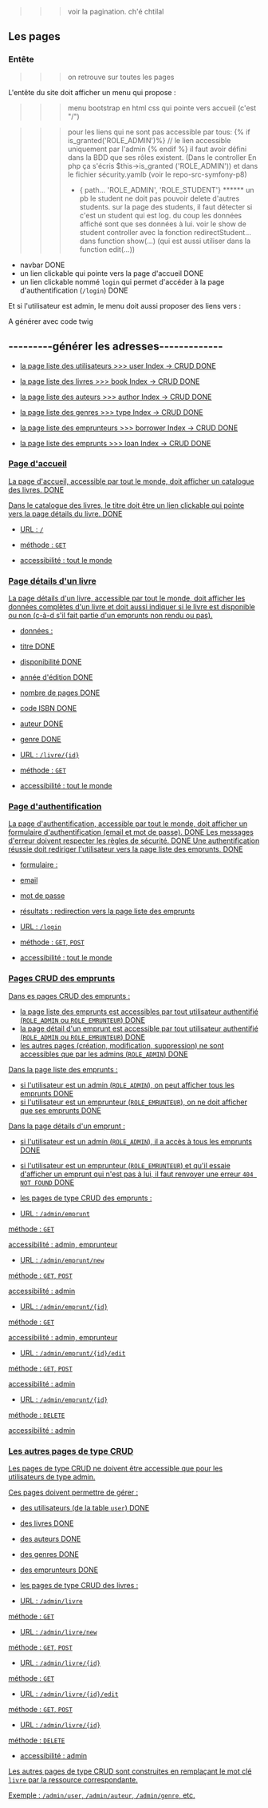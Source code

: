 >>> voir la pagination.
ch'é chtilal

## Les pages



### Entête
>>> on retrouve sur toutes les pages


L'entête du site doit afficher un menu qui propose :
>>> menu bootstrap en html css qui pointe vers accueil (c'est "/")

>>> pour les liens qui ne sont pas accessible par tous:
{% if is_granted('ROLE_ADMIN')%}
    // le lien accessible uniquement par l'admin
{% endif %}
il faut avoir défini dans la BDD que ses rôles existent.
(Dans le controller En php ça s'écris $this->is_granted ('ROLE_ADMIN'))
et dans le fichier sécurity.yamlb (voir le repo-src-symfony-p8)
>>> - { path... 'ROLE_ADMIN', 'ROLE_STUDENT'}
****** un pb le student ne doit pas pouvoir delete d'autres students.
sur la page des students, il faut détecter si c'est un student qui est log. du coup les données affiché sont que ses données à lui. 
voir le show de student controller avec la fonction redirectStudent... dans function show(...)
(qui est aussi utiliser dans la function edit(...))



  - navbar
  DONE
  - un lien clickable qui pointe vers la page d'accueil
  DONE
  - un lien clickable nommé `login` qui permet d'accéder à la page d'authentification (`/login`)
  DONE


Et si l'utilisateur est admin, le menu doit aussi proposer des liens vers :

A générer avec code twig

---------générer les adresses-------------
<a href="{{ path('book_index')}}">
----------------------

- la page liste des utilisateurs    >>> user Index -> CRUD DONE

- la page liste des livres          >>> book Index -> CRUD DONE

- la page liste des auteurs         >>> author Index -> CRUD DONE

- la page liste des genres          >>> type Index -> CRUD DONE

- la page liste des emprunteurs     >>> borrower Index -> CRUD DONE

- la page liste des emprunts        >>> loan Index -> CRUD DONE


### Page d'accueil



La page d'accueil, accessible par tout le monde, doit afficher un catalogue des livres.
DONE

Dans le catalogue des livres, le titre doit être un lien clickable qui pointe vers la page détails du livre.
DONE


- URL : `/`

- méthode : `GET`

- accessibilité : tout le monde



### Page détails d'un livre



La page détails d'un livre, accessible par tout le monde, doit afficher les données complètes d'un livre et doit aussi indiquer si le livre est disponible ou non (c-à-d s'il fait partie d'un emprunts non rendu ou pas).



- données :

- titre
DONE
- disponibilité
DONE
- année d'édition
DONE
- nombre de pages
DONE
- code ISBN
DONE
- auteur
DONE
- genre
DONE


- URL : `/livre/{id}`

- méthode : `GET`

- accessibilité : tout le monde



### Page d'authentification



La page d'authentification, accessible par tout le monde, doit afficher un formulaire d'authentification (email et mot de passe).
DONE
Les messages d'erreur doivent respecter les règles de sécurité.
DONE
Une authentification réussie doit rediriger l'utilisateur vers la page liste des emprunts.
DONE


- formulaire :

- email

- mot de passe



- résultats : redirection vers la page liste des emprunts



- URL : `/login`

- méthode : `GET`, `POST`

- accessibilité : tout le monde



### Pages CRUD des emprunts



Dans es pages CRUD des emprunts :



- la page liste des emprunts est accessibles par tout utilisateur authentifié (`ROLE_ADMIN` ou `ROLE_EMRUNTEUR`)
DONE
- la page détail d'un emprunt est accessible par tout utilisateur authentifié (`ROLE_ADMIN` ou `ROLE_EMRUNTEUR`)
DONE
- les autres pages (création, modification, suppression) ne sont accessibles que par les admins (`ROLE_ADMIN`)
DONE


Dans la page liste des emprunts :



- si l'utilisateur est un admin (`ROLE_ADMIN`), on peut afficher tous les emprunts
DONE
- si l'utilisateur est un emprunteur (`ROLE_EMRUNTEUR`), on ne doit afficher que ses emprunts
DONE


Dans la page détails d'un emprunt :


- si l'utilisateur est un admin (`ROLE_ADMIN`), il a accès à tous les emprunts
DONE
- si l'utilisateur est un emprunteur (`ROLE_EMRUNTEUR`) et qu'il essaie d'afficher un emprunt qui n'est pas à lui, il faut renvoyer une erreur `404 NOT FOUND`
DONE



- les pages de type CRUD des emprunts :

- URL : `/admin/emprunt`

méthode : `GET`

accessibilité : admin, emprunteur

- URL : `/admin/emprunt/new`

méthode : `GET`, `POST`

accessibilité : admin

- URL : `/admin/emprunt/{id}`

méthode : `GET`

accessibilité : admin, emprunteur

- URL : `/admin/emprunt/{id}/edit`

méthode : `GET`, `POST`

accessibilité : admin

- URL : `/admin/emprunt/{id}`

méthode : `DELETE`

accessibilité : admin



### Les autres pages de type CRUD



Les pages de type CRUD ne doivent être accessible que pour les utilisateurs de type admin.



Ces pages doivent permettre de gérer :



- des utilisateurs (de la table `user`)
DONE
- des livres
DONE
- des auteurs
DONE
- des genres
DONE
- des emprunteurs
DONE


- les pages de type CRUD des livres :

- URL : `/admin/livre`

méthode : `GET`

- URL : `/admin/livre/new`

méthode : `GET`, `POST`

- URL : `/admin/livre/{id}`

méthode : `GET`

- URL : `/admin/livre/{id}/edit`

méthode : `GET`, `POST`

- URL : `/admin/livre/{id}`

méthode : `DELETE`

- accessibilité : admin



Les autres pages de type CRUD sont construites en remplaçant le mot clé `livre` par la ressource correspondante.

Exemple : `/admin/user`, `/admin/auteur`, `/admin/genre`, etc.